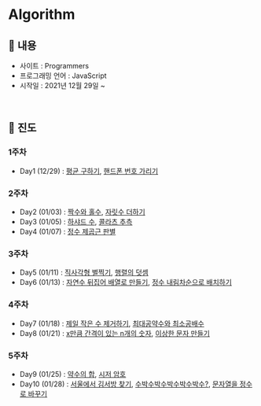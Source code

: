 # Algorithm
## 📝 내용
- 사이트 : Programmers
- 프로그래밍 언어 : JavaScript
- 시작일 : 2021년 12월 29일 ~

<br>

## 📆 진도
### 1주차
- Day1 (12/29) : <a href="https://programmers.co.kr/learn/courses/30/lessons/12944">평균 구하기</a>, <a href="https://programmers.co.kr/learn/courses/30/lessons/12948">핸드폰 번호 가리기</a>

### 2주차
- Day2 (01/03) : <a href="https://programmers.co.kr/learn/courses/30/lessons/12937">짝수와 홀수</a>, <a href="https://programmers.co.kr/learn/courses/30/lessons/12931">자릿수 더하기</a>
- Day3 (01/05) : <a href="https://programmers.co.kr/learn/courses/30/lessons/12947">하샤드 수</a>, <a href="https://programmers.co.kr/learn/courses/30/lessons/12943">콜라츠 추측</a>
- Day4 (01/07) : <a href="https://programmers.co.kr/learn/courses/30/lessons/12934">정수 제곱근 판별</a>

### 3주차
- Day5 (01/11) : <a href="https://programmers.co.kr/learn/courses/30/lessons/12969">직사각형 별찍기</a>, <a href="https://programmers.co.kr/learn/courses/30/lessons/12950">행렬의 덧셈</a>
- Day6 (01/13) : <a href="https://programmers.co.kr/learn/courses/30/lessons/12932">자연수 뒤집어 배열로 만들기</a>, <a href="https://programmers.co.kr/learn/courses/30/lessons/12933">정수 내림차순으로 배치하기</a>

### 4주차
- Day7 (01/18) : <a href="https://programmers.co.kr/learn/courses/30/lessons/12935">제일 작은 수 제거하기</a>, <a href="https://programmers.co.kr/learn/courses/30/lessons/12940">최대공약수와 최소공배수</a>
- Day8 (01/21) : <a href="https://programmers.co.kr/learn/courses/30/lessons/12954">x만큼 간격이 있는 n개의 숫자</a>, <a href="https://programmers.co.kr/learn/courses/30/lessons/12930">이상한 문자 만들기</a>

### 5주차
- Day9 (01/25) : <a href="https://programmers.co.kr/learn/courses/30/lessons/12928">약수의 합</a>, <a href="https://programmers.co.kr/learn/courses/30/lessons/12926">시저 암호</a>
- Day10 (01/28) : <a href="https://programmers.co.kr/learn/courses/30/lessons/12919">서울에서 김서방 찾기</a>, <a href="https://programmers.co.kr/learn/courses/30/lessons/12922">수박수박수박수박수박수?</a>, <a href="https://programmers.co.kr/learn/courses/30/lessons/12925">문자열을 정수로 바꾸기</a>